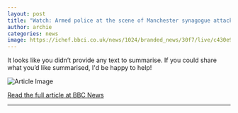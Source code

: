 ```yaml
---
layout: post
title: "Watch: Armed police at the scene of Manchester synagogue attack"
author: archie
categories: news
image: https://ichef.bbci.co.uk/news/1024/branded_news/30f7/live/c430e930-9f82-11f0-928c-71dbb8619e94.jpg
---
```

It looks like you didn’t provide any text to summarise. If you could share what you’d like summarised, I'd be happy to help!

![Article Image](https://ichef.bbci.co.uk/news/1024/branded_news/30f7/live/c430e930-9f82-11f0-928c-71dbb8619e94.jpg)

[Read the full article at BBC News](https://www.bbc.com/news/videos/cy7p27v3je0o?at_medium=RSS&at_campaign=rss)

---
